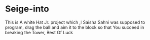 # Seige-into
This is  A white Hat Jr. project which ,I Saisha Sahni was supposed to program, drag the ball and aim it to the block so that You succeed in breaking the Tower, Best Of Luck
